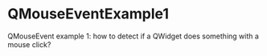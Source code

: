 # QMouseEventExample1
QMouseEvent example 1: how to detect if a QWidget does something with a mouse click?
